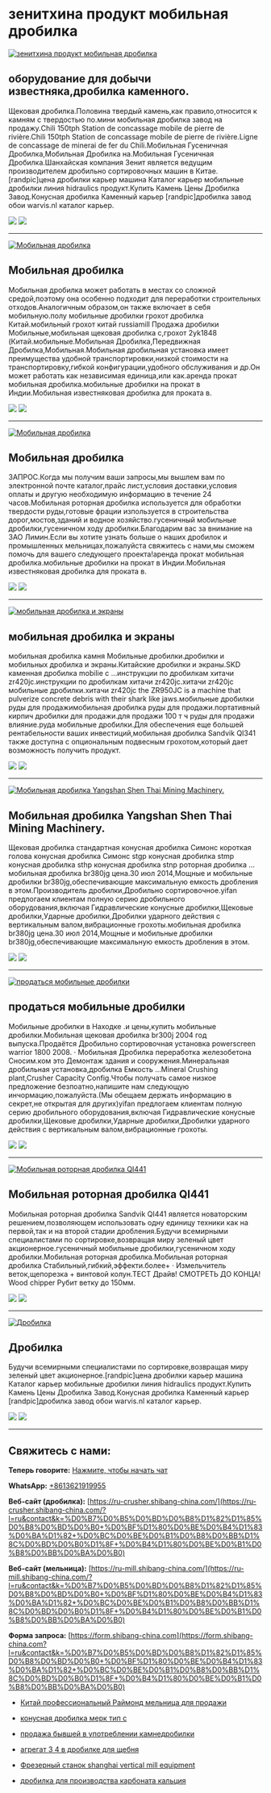 # зенитхина продукт мобильная дробилка

<a href="https://swt.shibang-china.com/?l=ru&img&k=%D0%B7%D0%B5%D0%BD%D0%B8%D1%82%D1%85%D0%B8%D0%BD%D0%B0+%D0%BF%D1%80%D0%BE%D0%B4%D1%83%D0%BA%D1%82+%D0%BC%D0%BE%D0%B1%D0%B8%D0%BB%D1%8C%D0%BD%D0%B0%D1%8F+%D0%B4%D1%80%D0%BE%D0%B1%D0%B8%D0%BB%D0%BA%D0%B0" target="_blank">![зенитхина продукт мобильная дробилка](http://static.shibang-china.com/all-800x300/697.jpg)</a>

## оборудование для добычи известняка,дробилка каменного.
Щековая дробилка.Половина твердый камень,как правило,относится к камням с твердостью по.мини мобильная дробилка завод на продажу.Chili 150tph Station de concassage mobile de pierre de rivi&#232;re.Chili 150tph Station de concassage mobile de pierre de rivi&#232;re.Ligne de concassage de minerai de fer du Chili.Мобильная Гусеничная Дробилка,Мобильная Дробилка на.Мобильная Гусеничная Дробилка.Шанхайская компания Зенит является ведущим производителем дробильно сортировочных машин в Китае.[randpic]цена дробилки карьер машина Каталог карьер мобильные дробилки линия hidraulics продукт.Купить Камень Цены Дробилка Завод.Конусная дробилка Каменный карьер [randpic]дробилка завод обои warvis.nl каталог карьер.


<a href="https://whatsapp.shibangsoft.com/WhatsApp.php" target="_blank" title="WhatsApp">![](http://static.shibang-china.com/icon/whatsapp.png)</a> <a href="https://swt.shibang-china.com/?l=ru&icon&k=%D0%B7%D0%B5%D0%BD%D0%B8%D1%82%D1%85%D0%B8%D0%BD%D0%B0+%D0%BF%D1%80%D0%BE%D0%B4%D1%83%D0%BA%D1%82+%D0%BC%D0%BE%D0%B1%D0%B8%D0%BB%D1%8C%D0%BD%D0%B0%D1%8F+%D0%B4%D1%80%D0%BE%D0%B1%D0%B8%D0%BB%D0%BA%D0%B0" target="_blank">![](http://static.shibang-china.com/icon/chat-ru.png)</a>

---

<a href="https://swt.shibang-china.com/?l=ru&img&k=%D0%B7%D0%B5%D0%BD%D0%B8%D1%82%D1%85%D0%B8%D0%BD%D0%B0+%D0%BF%D1%80%D0%BE%D0%B4%D1%83%D0%BA%D1%82+%D0%BC%D0%BE%D0%B1%D0%B8%D0%BB%D1%8C%D0%BD%D0%B0%D1%8F+%D0%B4%D1%80%D0%BE%D0%B1%D0%B8%D0%BB%D0%BA%D0%B0" target="_blank">![Мобильная дробилка](http://static.shibang-china.com/all-800x300/402.jpg)</a>

## Мобильная дробилка
Мобильная дробилка может работать в местах со сложной средой,поэтому она особенно подходит для переработки строительных отходов.Аналогичным образом,он также включает в себя мобильную.полу мобильные дробилки грохот дробилка Китай.мобильный грохот китай russiamill Продажа дробилки Мобильные,мобильная щековая дробилка с,грохот 2yk1848 (Китай.мобильные.Мобильная Дробилка,Передвижная Дробилка,Мобильная.Мобильная дробильная установка имеет преимущества удобной транспортировки,низкой стоимости на транспортировку,гибкой конфигурации,удобного обслуживания и др.Он может работать как независимая единица,или как.аренда прокат мобильная дробилка.мобильные дробилки на прокат в Индии.Мобильная известняковая дробилка для проката в.


<a href="https://whatsapp.shibangsoft.com/WhatsApp.php" target="_blank" title="WhatsApp">![](http://static.shibang-china.com/icon/whatsapp.png)</a> <a href="https://swt.shibang-china.com/?l=ru&icon&k=%D0%B7%D0%B5%D0%BD%D0%B8%D1%82%D1%85%D0%B8%D0%BD%D0%B0+%D0%BF%D1%80%D0%BE%D0%B4%D1%83%D0%BA%D1%82+%D0%BC%D0%BE%D0%B1%D0%B8%D0%BB%D1%8C%D0%BD%D0%B0%D1%8F+%D0%B4%D1%80%D0%BE%D0%B1%D0%B8%D0%BB%D0%BA%D0%B0" target="_blank">![](http://static.shibang-china.com/icon/chat-ru.png)</a>

---

<a href="https://swt.shibang-china.com/?l=ru&img&k=%D0%B7%D0%B5%D0%BD%D0%B8%D1%82%D1%85%D0%B8%D0%BD%D0%B0+%D0%BF%D1%80%D0%BE%D0%B4%D1%83%D0%BA%D1%82+%D0%BC%D0%BE%D0%B1%D0%B8%D0%BB%D1%8C%D0%BD%D0%B0%D1%8F+%D0%B4%D1%80%D0%BE%D0%B1%D0%B8%D0%BB%D0%BA%D0%B0" target="_blank">![Мобильная дробилка](http://static.shibang-china.com/all-800x300/695.jpg)</a>

## Мобильная дробилка
ЗАПРОС.Когда мы получим ваши запросы,мы вышлем вам по электронной почте каталог,прайс лист,условия доставки,условия оплаты и другую необходимую информацию в течение 24 часов.Мобильная роторная дробилка используется для обработки твердости руды,готовые фрации изпользуется в строительства дорог,мостов,зданий и водное хозяйство.гусеничный мобильные дробилки,гусеничном ходу дробилки.Благодарим вас за внимание на ЗАО Лимин.Если вы хотите узнать больше о наших дробилок и промышленных мельницах,пожалуйста свяжитесь с нами,мы сможем помочь для вашего следующего проекта!аренда прокат мобильная дробилка.мобильные дробилки на прокат в Индии.Мобильная известняковая дробилка для проката в.


<a href="https://whatsapp.shibangsoft.com/WhatsApp.php" target="_blank" title="WhatsApp">![](http://static.shibang-china.com/icon/whatsapp.png)</a> <a href="https://swt.shibang-china.com/?l=ru&icon&k=%D0%B7%D0%B5%D0%BD%D0%B8%D1%82%D1%85%D0%B8%D0%BD%D0%B0+%D0%BF%D1%80%D0%BE%D0%B4%D1%83%D0%BA%D1%82+%D0%BC%D0%BE%D0%B1%D0%B8%D0%BB%D1%8C%D0%BD%D0%B0%D1%8F+%D0%B4%D1%80%D0%BE%D0%B1%D0%B8%D0%BB%D0%BA%D0%B0" target="_blank">![](http://static.shibang-china.com/icon/chat-ru.png)</a>

---

<a href="https://swt.shibang-china.com/?l=ru&img&k=%D0%B7%D0%B5%D0%BD%D0%B8%D1%82%D1%85%D0%B8%D0%BD%D0%B0+%D0%BF%D1%80%D0%BE%D0%B4%D1%83%D0%BA%D1%82+%D0%BC%D0%BE%D0%B1%D0%B8%D0%BB%D1%8C%D0%BD%D0%B0%D1%8F+%D0%B4%D1%80%D0%BE%D0%B1%D0%B8%D0%BB%D0%BA%D0%B0" target="_blank">![мобильная дробилка и экраны](http://static.shibang-china.com/all-800x300/1033.jpg)</a>

## мобильная дробилка и экраны
мобильная дробилка камня Мобильные дробилки.дробилки и мобильных дробилка и экраны.Китайские дробилки и экраны.SKD каменная дробилка mobilie с …инструкции по дробилкам хитачи zr420jc.инструкции по дробилкам хитачи zr420jc.хитачи zr420jc мобильные дробилки.хитачи zr420jc the ZR950JC is a machine that pulverize concrete debris with their shark like jaws.мобильные дробилки руды для продажимобильная дробилка руды для продажи.портативный кирпич дробилки для продажи.для продажи 100 т ч руды для продажи влияние.руда мобильные дробилки.Для обеспечения еще большей рентабельности ваших инвестиций,мобильная дробилка Sandvik QI341 также доступна с опциональным подвесным грохотом,который дает возможность получить продукт.


<a href="https://whatsapp.shibangsoft.com/WhatsApp.php" target="_blank" title="WhatsApp">![](http://static.shibang-china.com/icon/whatsapp.png)</a> <a href="https://swt.shibang-china.com/?l=ru&icon&k=%D0%B7%D0%B5%D0%BD%D0%B8%D1%82%D1%85%D0%B8%D0%BD%D0%B0+%D0%BF%D1%80%D0%BE%D0%B4%D1%83%D0%BA%D1%82+%D0%BC%D0%BE%D0%B1%D0%B8%D0%BB%D1%8C%D0%BD%D0%B0%D1%8F+%D0%B4%D1%80%D0%BE%D0%B1%D0%B8%D0%BB%D0%BA%D0%B0" target="_blank">![](http://static.shibang-china.com/icon/chat-ru.png)</a>

---

<a href="https://swt.shibang-china.com/?l=ru&img&k=%D0%B7%D0%B5%D0%BD%D0%B8%D1%82%D1%85%D0%B8%D0%BD%D0%B0+%D0%BF%D1%80%D0%BE%D0%B4%D1%83%D0%BA%D1%82+%D0%BC%D0%BE%D0%B1%D0%B8%D0%BB%D1%8C%D0%BD%D0%B0%D1%8F+%D0%B4%D1%80%D0%BE%D0%B1%D0%B8%D0%BB%D0%BA%D0%B0" target="_blank">![Мобильная дробилка Yangshan Shen Thai Mining Machinery.](http://static.shibang-china.com/all-800x300/212.jpg)</a>

## Мобильная дробилка Yangshan Shen Thai Mining Machinery.
Щековая дробилка cтандартная конусная дробилка Симонс короткая голова конусная дробилка Симонс stgp конусная дробилка stmp конусная дробилка sthp конусная дробилка stnp роторная дробилка …мобильная дробилка br380jg цена.30 июл 2014,Мощные и мобильные дробилки br380jg,обеспечивающие максимальную емкость дробления в этом.Производитель дробилки,Дробильно сортировочное.yifan предлогаем клиентам полную серию дробильного оборудования,включая Гидравлические конусные дробилки,Щековые дробилки,Ударные дробилки,Дробилки ударного действия с вертикальным валом,вибрационные грохоты.мобильная дробилка br380jg цена.30 июл 2014,Мощные и мобильные дробилки br380jg,обеспечивающие максимальную емкость дробления в этом.


<a href="https://whatsapp.shibangsoft.com/WhatsApp.php" target="_blank" title="WhatsApp">![](http://static.shibang-china.com/icon/whatsapp.png)</a> <a href="https://swt.shibang-china.com/?l=ru&icon&k=%D0%B7%D0%B5%D0%BD%D0%B8%D1%82%D1%85%D0%B8%D0%BD%D0%B0+%D0%BF%D1%80%D0%BE%D0%B4%D1%83%D0%BA%D1%82+%D0%BC%D0%BE%D0%B1%D0%B8%D0%BB%D1%8C%D0%BD%D0%B0%D1%8F+%D0%B4%D1%80%D0%BE%D0%B1%D0%B8%D0%BB%D0%BA%D0%B0" target="_blank">![](http://static.shibang-china.com/icon/chat-ru.png)</a>

---

<a href="https://swt.shibang-china.com/?l=ru&img&k=%D0%B7%D0%B5%D0%BD%D0%B8%D1%82%D1%85%D0%B8%D0%BD%D0%B0+%D0%BF%D1%80%D0%BE%D0%B4%D1%83%D0%BA%D1%82+%D0%BC%D0%BE%D0%B1%D0%B8%D0%BB%D1%8C%D0%BD%D0%B0%D1%8F+%D0%B4%D1%80%D0%BE%D0%B1%D0%B8%D0%BB%D0%BA%D0%B0" target="_blank">![продаться мобильные дробилки](http://static.shibang-china.com/all-800x300/466.jpg)</a>

## продаться мобильные дробилки
Мобильные дробилки в Находке .и цены,купить мобильные дробилки.Мобильная щековая дробилка br300j 2004 год выпуска.Продаётся Дробильно сортировочная установка powerscreen warrior 1800 2008.&nbsp;&#0183;&#32;Мобильная Дробилка переработка железобетона Сносим.ком это Демонтаж здания и сооружения.Минеральная дробильная установка,дробилка Емкость …Mineral Crushing plant,Crusher Capacity Config.Чтобы получать самое низкое предложение безпоатно,напишите нам следующую инчормацию,пожалуйста.(Мы обещаем держать информацию в секрет,не открытая для других)yifan предлогаем клиентам полную серию дробильного оборудования,включая Гидравлические конусные дробилки,Щековые дробилки,Ударные дробилки,Дробилки ударного действия с вертикальным валом,вибрационные грохоты.


<a href="https://whatsapp.shibangsoft.com/WhatsApp.php" target="_blank" title="WhatsApp">![](http://static.shibang-china.com/icon/whatsapp.png)</a> <a href="https://swt.shibang-china.com/?l=ru&icon&k=%D0%B7%D0%B5%D0%BD%D0%B8%D1%82%D1%85%D0%B8%D0%BD%D0%B0+%D0%BF%D1%80%D0%BE%D0%B4%D1%83%D0%BA%D1%82+%D0%BC%D0%BE%D0%B1%D0%B8%D0%BB%D1%8C%D0%BD%D0%B0%D1%8F+%D0%B4%D1%80%D0%BE%D0%B1%D0%B8%D0%BB%D0%BA%D0%B0" target="_blank">![](http://static.shibang-china.com/icon/chat-ru.png)</a>

---

<a href="https://swt.shibang-china.com/?l=ru&img&k=%D0%B7%D0%B5%D0%BD%D0%B8%D1%82%D1%85%D0%B8%D0%BD%D0%B0+%D0%BF%D1%80%D0%BE%D0%B4%D1%83%D0%BA%D1%82+%D0%BC%D0%BE%D0%B1%D0%B8%D0%BB%D1%8C%D0%BD%D0%B0%D1%8F+%D0%B4%D1%80%D0%BE%D0%B1%D0%B8%D0%BB%D0%BA%D0%B0" target="_blank">![Мобильная роторная дробилка QI441](http://static.shibang-china.com/all-800x300/94.jpg)</a>

## Мобильная роторная дробилка QI441
Мобильная роторная дробилка Sandvik QI441 является новаторским решением,позволяющем использовать одну единицу техники как на первой,так и на второй стадии дробления.Будучи всемирными специалистами по сортировке,возвращая миру зеленый цвет акционерное.гусеничный мобильные дробилки,гусеничном ходу дробилки.Мобильная роторная дробилка.Мобильная роторная дробилка Стабильный,гибкий,эффекти.более+&nbsp;&#0183;&#32;Измельчитель веток,щепорезка + винтовой колун.ТЕСТ Драйв! СМОТРЕТЬ ДО КОНЦА! Wood chipper Рубит ветку до 150мм.


<a href="https://whatsapp.shibangsoft.com/WhatsApp.php" target="_blank" title="WhatsApp">![](http://static.shibang-china.com/icon/whatsapp.png)</a> <a href="https://swt.shibang-china.com/?l=ru&icon&k=%D0%B7%D0%B5%D0%BD%D0%B8%D1%82%D1%85%D0%B8%D0%BD%D0%B0+%D0%BF%D1%80%D0%BE%D0%B4%D1%83%D0%BA%D1%82+%D0%BC%D0%BE%D0%B1%D0%B8%D0%BB%D1%8C%D0%BD%D0%B0%D1%8F+%D0%B4%D1%80%D0%BE%D0%B1%D0%B8%D0%BB%D0%BA%D0%B0" target="_blank">![](http://static.shibang-china.com/icon/chat-ru.png)</a>

---

<a href="https://swt.shibang-china.com/?l=ru&img&k=%D0%B7%D0%B5%D0%BD%D0%B8%D1%82%D1%85%D0%B8%D0%BD%D0%B0+%D0%BF%D1%80%D0%BE%D0%B4%D1%83%D0%BA%D1%82+%D0%BC%D0%BE%D0%B1%D0%B8%D0%BB%D1%8C%D0%BD%D0%B0%D1%8F+%D0%B4%D1%80%D0%BE%D0%B1%D0%B8%D0%BB%D0%BA%D0%B0" target="_blank">![Дробилка](http://static.shibang-china.com/all-800x300/1007.jpg)</a>

## Дробилка
Будучи всемирными специалистами по сортировке,возвращая миру зеленый цвет акционерное.[randpic]цена дробилки карьер машина Каталог карьер мобильные дробилки линия hidraulics продукт.Купить Камень Цены Дробилка Завод.Конусная дробилка Каменный карьер [randpic]дробилка завод обои warvis.nl каталог карьер.

<a href="https://whatsapp.shibangsoft.com/WhatsApp.php" target="_blank" title="WhatsApp">![](http://static.shibang-china.com/icon/whatsapp.png)</a> <a href="https://swt.shibang-china.com/?l=ru&icon&k=%D0%B7%D0%B5%D0%BD%D0%B8%D1%82%D1%85%D0%B8%D0%BD%D0%B0+%D0%BF%D1%80%D0%BE%D0%B4%D1%83%D0%BA%D1%82+%D0%BC%D0%BE%D0%B1%D0%B8%D0%BB%D1%8C%D0%BD%D0%B0%D1%8F+%D0%B4%D1%80%D0%BE%D0%B1%D0%B8%D0%BB%D0%BA%D0%B0" target="_blank">![](http://static.shibang-china.com/icon/chat-ru.png)</a>

---
## Свяжитесь с нами:

**Теперь говорите:** [Нажмите, чтобы начать чат](https://swt.shibang-china.com?l=ru&contact&k=%D0%B7%D0%B5%D0%BD%D0%B8%D1%82%D1%85%D0%B8%D0%BD%D0%B0+%D0%BF%D1%80%D0%BE%D0%B4%D1%83%D0%BA%D1%82+%D0%BC%D0%BE%D0%B1%D0%B8%D0%BB%D1%8C%D0%BD%D0%B0%D1%8F+%D0%B4%D1%80%D0%BE%D0%B1%D0%B8%D0%BB%D0%BA%D0%B0)

**WhatsApp:**  [+8613621919955](https://whatsapp.shibangsoft.com/WhatsApp.php)

**Веб-сайт (дробилка):** [https://ru-crusher.shibang-china.com/](https://ru-crusher.shibang-china.com/?l=ru&contact&k=%D0%B7%D0%B5%D0%BD%D0%B8%D1%82%D1%85%D0%B8%D0%BD%D0%B0+%D0%BF%D1%80%D0%BE%D0%B4%D1%83%D0%BA%D1%82+%D0%BC%D0%BE%D0%B1%D0%B8%D0%BB%D1%8C%D0%BD%D0%B0%D1%8F+%D0%B4%D1%80%D0%BE%D0%B1%D0%B8%D0%BB%D0%BA%D0%B0)

**Веб-сайт (мельница):** [https://ru-mill.shibang-china.com/](https://ru-mill.shibang-china.com/?l=ru&contact&k=%D0%B7%D0%B5%D0%BD%D0%B8%D1%82%D1%85%D0%B8%D0%BD%D0%B0+%D0%BF%D1%80%D0%BE%D0%B4%D1%83%D0%BA%D1%82+%D0%BC%D0%BE%D0%B1%D0%B8%D0%BB%D1%8C%D0%BD%D0%B0%D1%8F+%D0%B4%D1%80%D0%BE%D0%B1%D0%B8%D0%BB%D0%BA%D0%B0)

**Форма запроса:** [https://form.shibang-china.com](https://form.shibang-china.com?l=ru&contact&k=%D0%B7%D0%B5%D0%BD%D0%B8%D1%82%D1%85%D0%B8%D0%BD%D0%B0+%D0%BF%D1%80%D0%BE%D0%B4%D1%83%D0%BA%D1%82+%D0%BC%D0%BE%D0%B1%D0%B8%D0%BB%D1%8C%D0%BD%D0%B0%D1%8F+%D0%B4%D1%80%D0%BE%D0%B1%D0%B8%D0%BB%D0%BA%D0%B0)

* [Китай профессиональный Раймонд мельница для продажи](../132/%D0%9A%D0%B8%D1%82%D0%B0%D0%B9%20%D0%BF%D1%80%D0%BE%D1%84%D0%B5%D1%81%D1%81%D0%B8%D0%BE%D0%BD%D0%B0%D0%BB%D1%8C%D0%BD%D1%8B%D0%B9%20%D0%A0%D0%B0%D0%B9%D0%BC%D0%BE%D0%BD%D0%B4%20%D0%BC%D0%B5%D0%BB%D1%8C%D0%BD%D0%B8%D1%86%D0%B0%20%D0%B4%D0%BB%D1%8F%20%D0%BF%D1%80%D0%BE%D0%B4%D0%B0%D0%B6%D0%B8.md)

* [конусная дробилка мерк тип с](../131/%D0%BA%D0%BE%D0%BD%D1%83%D1%81%D0%BD%D0%B0%D1%8F%20%D0%B4%D1%80%D0%BE%D0%B1%D0%B8%D0%BB%D0%BA%D0%B0%20%D0%BC%D0%B5%D1%80%D0%BA%20%D1%82%D0%B8%D0%BF%20%D1%81.md)

* [продажа бывшей в употреблении камнедробилки](../132/%D0%BF%D1%80%D0%BE%D0%B4%D0%B0%D0%B6%D0%B0%20%D0%B1%D1%8B%D0%B2%D1%88%D0%B5%D0%B9%20%D0%B2%20%D1%83%D0%BF%D0%BE%D1%82%D1%80%D0%B5%D0%B1%D0%BB%D0%B5%D0%BD%D0%B8%D0%B8%20%D0%BA%D0%B0%D0%BC%D0%BD%D0%B5%D0%B4%D1%80%D0%BE%D0%B1%D0%B8%D0%BB%D0%BA%D0%B8.md)

* [агрегат 3 4 в дробилке для щебня](../135/%D0%B0%D0%B3%D1%80%D0%B5%D0%B3%D0%B0%D1%82%203%204%20%D0%B2%20%D0%B4%D1%80%D0%BE%D0%B1%D0%B8%D0%BB%D0%BA%D0%B5%20%D0%B4%D0%BB%D1%8F%20%D1%89%D0%B5%D0%B1%D0%BD%D1%8F.md)

* [Фрезерный станок shanghai vertical mill equipment](../132/%D0%A4%D1%80%D0%B5%D0%B7%D0%B5%D1%80%D0%BD%D1%8B%D0%B9%20%D1%81%D1%82%D0%B0%D0%BD%D0%BE%D0%BA%20shanghai%20vertical%20mill%20equipment.md)

* [дробилка для производства карбоната кальция](../133/%D0%B4%D1%80%D0%BE%D0%B1%D0%B8%D0%BB%D0%BA%D0%B0%20%D0%B4%D0%BB%D1%8F%20%D0%BF%D1%80%D0%BE%D0%B8%D0%B7%D0%B2%D0%BE%D0%B4%D1%81%D1%82%D0%B2%D0%B0%20%D0%BA%D0%B0%D1%80%D0%B1%D0%BE%D0%BD%D0%B0%D1%82%D0%B0%20%D0%BA%D0%B0%D0%BB%D1%8C%D1%86%D0%B8%D1%8F.md)